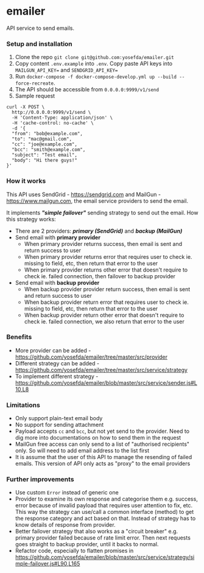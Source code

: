 # emailer

API service to send emails.

### Setup and installation

1. Clone the repo `git clone git@github.com:yosefda/emailer.git`
2. Copy content `.env.example` into `.env`. Copy paste API keys into `MAILGUN_API_KEY=` and `SENDGRID_API_KEY=`
3. Run `docker-compose -f docker-compose-develop.yml up --build --force-recreate`.
4. The API should be accessible from `0.0.0.0:9999/v1/send`
5. Sample request

```
curl -X POST \
  http://0.0.0.0:9999/v1/send \
  -H 'Content-Type: application/json' \
  -H 'cache-control: no-cache' \
  -d '{
  "from": "bob@example.com",
  "to": "mac@gmail.com",
  "cc": "joe@example.com",
  "bcc": "smith@example.com",
  "subject": "Test email",
  "body": "Hi there guys!"
}'
```

### How it works

This API uses SendGrid - https://sendgrid.com and MailGun - https://www.mailgun.com, the email service providers to send the email.

It implements **_"simple failover"_** sending strategy to send out the email. How this strategy works:

-   There are 2 providers: **_primary (SendGrid)_** and **_backup (MailGun)_**
-   Send email with **primary provider**
    -   When primary provider returns success, then email is sent and return success to user
    -   When primary provider returns error that requires user to check ie. missing to field, etc, then return that error to the user
    -   When primary provider returns other error that doesn't require to check ie. failed connection, then failover to backup provider
-   Send email with **backup provider**
    -   When backup provider provider return success, then email is sent and return success to user
    -   When backup provider return error that requires user to check ie. missing to field, etc, then return that error to the user
    -   When backup provider return other error that doesn't require to check ie. failed connection, we also return that error to the user

### Benefits

-   More provider can be added - https://github.com/yosefda/emailer/tree/master/src/provider
-   Different strategy can be added - https://github.com/yosefda/emailer/tree/master/src/service/strategy
-   To implement different strategy - https://github.com/yosefda/emailer/blob/master/src/service/sender.js#L10,L8

### Limitations

-   Only support plain-text email body
-   No support for sending attachment
-   Payload accepts `cc` and `bcc`, but not yet send to the provider. Need to dig more into documentations on how to send them in the request
-   MailGun free access can only send to a list of "authorised recipients" only. So will need to add email address to the list first
-   It is assume that the user of this API to manage the resending of failed emails. This version of API only acts as "proxy" to the email providers

### Further improvements

-   Use custom `Error` instead of generic one
-   Provider to examine its own response and categorise them e.g. success, error because of invalid payload that requires user attention to fix, etc. This way the strategy can use/call a common interface (method) to get the response category and act based on that. Instead of strategy has to know details of response from provider.
-   Better failover strategy that also works as a "circuit breaker" e.g. primary provider failed because of rate limit error. Then next requests goes straight to backup provider, until it backs to normal.
-   Refactor code, especially to flatten promises in https://github.com/yosefda/emailer/blob/master/src/service/strategy/simple-failover.js#L90,L165
